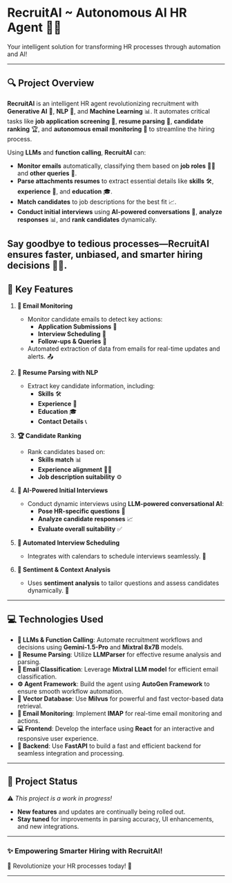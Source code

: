 # **RecruitAI ~ Autonomous AI HR Agent** 🤖✨  
Your intelligent solution for transforming HR processes through automation and AI!  

---
## **🔍 Project Overview**

**RecruitAI** is an intelligent HR agent revolutionizing recruitment with **Generative AI** 🤖, **NLP** 🧠, and **Machine Learning** 📊. It automates critical tasks like **job application screening** 📝, **resume parsing** 📄, **candidate ranking** 🏆, and **autonomous email monitoring** 📧 to streamline the hiring process.

Using **LLMs** and **function calling**, **RecruitAI** can:
- **Monitor emails** automatically, classifying them based on **job roles** 🧑‍💼 and **other queries** 💬.
- **Parse attachments resumes** to extract essential details like **skills** 🛠️, **experience** 🏢, and **education** 🎓.  
- **Match candidates** to job descriptions for the best fit 📈.  
- **Conduct initial interviews** using **AI-powered conversations** 💬, **analyze responses** 📊, and **rank candidates** dynamically.  

Say goodbye to tedious processes—**RecruitAI** ensures **faster**, **unbiased**, and **smarter** hiring decisions 🌟🚀.
---

## **🌟 Key Features**  
1. **📧 Email Monitoring**  
   - Monitor candidate emails to detect key actions:  
     - **Application Submissions** 📝  
     - **Interview Scheduling** 📅  
     - **Follow-ups & Queries** 💬  
   - Automated extraction of data from emails for real-time updates and alerts. 📤  

2. **📄 Resume Parsing with NLP**  
   - Extract key candidate information, including:  
     - **Skills** 🛠️  
     - **Experience** 🏢  
     - **Education** 🎓  
     - **Contact Details** 📞  

3. **🏆 Candidate Ranking**  
   - Rank candidates based on:  
     - **Skills match** 📊  
     - **Experience alignment** 🧑‍💼  
     - **Job description suitability** ⚙️  

4. **💬 AI-Powered Initial Interviews**  
   - Conduct dynamic interviews using **LLM-powered conversational AI**:  
     - **Pose HR-specific questions** 🤔  
     - **Analyze candidate responses** 📈  
     - **Evaluate overall suitability** ✅  

5. **📅 Automated Interview Scheduling**  
   - Integrates with calendars to schedule interviews seamlessly. 📆  

6. **🧠 Sentiment & Context Analysis**  
   - Uses **sentiment analysis** to tailor questions and assess candidates dynamically. 💭  

---

## **💻 Technologies Used**  
- **🤖 LLMs & Function Calling**: Automate recruitment workflows and decisions using **Gemini-1.5-Pro** and **Mixtral 8x7B** models.  
- **📄 Resume Parsing**: Utilize **LLMParser** for effective resume analysis and parsing.  
- **📧 Email Classification**: Leverage **Mixtral LLM model** for efficient email classification.  
- **⚙️ Agent Framework**: Build the agent using **AutoGen Framework** to ensure smooth workflow automation.  
- **🧠 Vector Database**: Use **Milvus** for powerful and fast vector-based data retrieval.  
- **📧 Email Monitoring**: Implement **IMAP** for real-time email monitoring and actions.  
- **💻 Frontend**: Develop the interface using **React** for an interactive and responsive user experience.  
- **🔧 Backend**: Use **FastAPI** to build a fast and efficient backend for seamless integration and processing.  

---

## 🚧 **Project Status**  
⚠️ *This project is a work in progress!*  
- **New features** and updates are continually being rolled out.  
- **Stay tuned** for improvements in parsing accuracy, UI enhancements, and new integrations. 

---

### **✨ Empowering Smarter Hiring with RecruitAI!**  
🌟 Revolutionize your HR processes today! 🌟  

---

